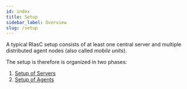 ```yaml
---
id: index
title: Setup
sidebar_label: Overview
slug: /setup
---
```


A typical RIasC setup consists of at least one central server and multiple distributed agent nodes (also called _mobile units_).

The setup is therefore is organized in two phases:

1. [Setup of Servers](./server.md)
2. [Setup of Agents](./agent/index.md)
